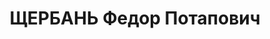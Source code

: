 ---
title: ЩЕРБАНЬ Федор Потапович
description: "1888 г.р., украинец, образование: н/высшее, б/п\n вагоно-ремонтный завод,\
  \ методист профорбразования\n прож.: г. Харьков\n арестован 12.06.1937\n Приговор:\
  \ 26.10.1937 — ВМН\n Расстрелян 27.10.1937\n Реабилитация: ВК ВС СССР, 19.04.1958\
  \ - за отсутствием состава преступления"
---